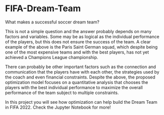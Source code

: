 # FIFA-Dream-Team

What makes a successful soccer dream team?

This is not a simple question and the answer probably depends on many factors and variables. Some may be as logical as the individual performance of the players, but this does not ensure the success of the team. 
A clear example of the above is the Paris Saint German squad, which despite being one of the most expensive teams and with the best players, has not yet achieved a Champions League championship.

There can probably be other important factors such as the connection and communication that the players have with each other, the strategies used by the coach and even financial constraints. Despite the above, the proposed optimization model focuses on a quantitative analysis that chooses the players with the best individual performance to maximize the overall performance of the team subject to multiple constraints.

In this project you will see how optimization can help build the Dream Team in FIFA 2022. Check the Jupyter Notebook for more!
